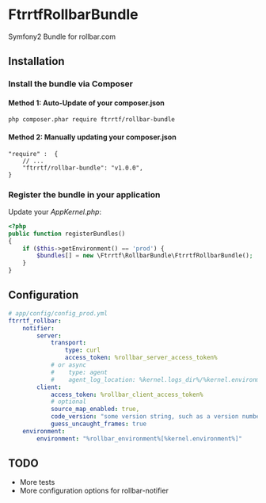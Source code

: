 FtrrtfRollbarBundle
===================

Symfony2 Bundle for rollbar.com

## Installation

### Install the bundle via Composer

#### Method 1: Auto-Update of your composer.json

    php composer.phar require ftrrtf/rollbar-bundle

#### Method 2: Manually updating your composer.json

    "require" :  {
        // ...
        "ftrrtf/rollbar-bundle": "v1.0.0",
    }

### Register the bundle in your application

Update your *AppKernel.php*:

``` php
<?php
public function registerBundles()
{
    if ($this->getEnvironment() == 'prod') {
        $bundles[] = new \Ftrrtf\RollbarBundle\FtrrtfRollbarBundle();
    }
}
```


## Configuration


```yaml
# app/config/config_prod.yml
ftrrtf_rollbar:
    notifier:
        server:
            transport:
                type: curl
                access_token: %rollbar_server_access_token%           
            # or async
            #    type: agent
            #    agent_log_location: %kernel.logs_dir%/%kernel.environment%.rollbar
        client:
            access_token: %rollbar_client_access_token%
            # optional 
            source_map_enabled: true,
            code_version: "some version string, such as a version number or git sha",
            guess_uncaught_frames: true
    environment:
        environment: "%rollbar_environment%[%kernel.environment%]"
```

## TODO

 * More tests
 * More configuration options for rollbar-notifier
